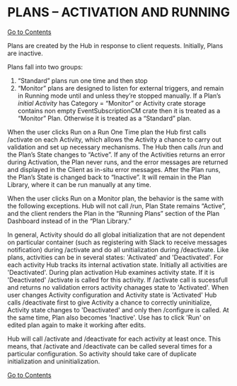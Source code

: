 # PLANS – ACTIVATION AND RUNNING
[Go to Contents](https://github.com/Fr8org/Fr8Core/blob/master/Docs/Home.md)  

Plans are created by the Hub in response to client requests. Initially, Plans are inactive.

Plans fall into two groups:

1. “Standard” plans run one time and then stop
2. “Monitor” plans are designed to listen for external triggers, and remain in Running mode until and unless they’re stopped manually.
If a Plan’s *initial Activity* has Category = “Monitor” or Activity crate storage contains non empty EventSubscriptionCM crate then it is treated as a “Monitor” Plan. Otherwise it is treated as a “Standard” plan.

When the user clicks Run on a Run One Time plan the Hub first calls /activate on each Activity, which allows the Activity a chance to carry out validation and set up necessary mechanisms. The Hub then calls /run and the Plan’s State changes to “Active”. If any of the Activities returns an error during Activation, the Plan never runs, and the error messages are returned and displayed in the Client as in-situ error messages.
After the Plan runs, the Plan’s State is changed back to “Inactive”. It will remain in the Plan Library, where it can be run manually at any time.

When the user clicks Run on a Monitor plan, the behavior is the same with the following exceptions. Hub will not call /run, Plan State remains “Active”, and the client renders the Plan in the “Running Plans” section of the Plan Dashboard instead of in the “Plan Library.”

In general, Activity should do all global initialization that are not dependent on particular container (such as registering with Slack to receive messages notification) during /activate and do all unitialization during /deactivate. Like plans, activities can be in several states: 'Activated' and 'Deactivated'. For each activity Hub tracks its internal activation state. Initially all activities are 'Deactivated'. During plan activation Hub examines activity state. If it is 'Deactivated' /activate is called for this activity. If /activate call is sucessfull and returns no validation errors activity chanages state to 'Activated'. When user changes Activity configuration and Activity state is 'Activated' Hub calls /deactivate first to give Activity a chance to correctly uninitialize, Activity state changes to 'Deactivated' and only then /configure is called. At the same time, Plan also becomes 'Inactive'. Use has to click 'Run' on edited plan again to make it working after edits.

Hub will call /activate and /deactivate for each activity at least once. This means, that /activate and /deactivate can be called several times for a particular configuration. So activity should take care of duplicate initialization and uninitialization.

[Go to Contents](https://github.com/Fr8org/Fr8Core/blob/master/Docs/Home.md)  
